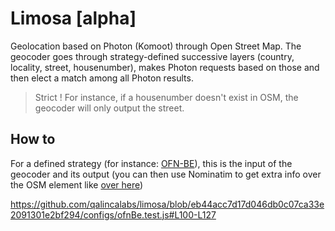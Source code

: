 # Limosa [alpha]

Geolocation based on Photon (Komoot) through Open Street Map. The geocoder goes through strategy-defined successive layers (country, locality, street, housenumber), makes Photon requests based on those and then elect a match among all Photon results.

> Strict ! For instance, if a housenumber doesn't exist in OSM, the geocoder will only output the street.

## How to

For a defined strategy (for instance: [OFN-BE](https://github.com/qalincalabs/limosa/blob/main/configs/ofnBe.js)), this is the input of the geocoder and its output (you can then use Nominatim to get extra info over the OSM element like [over here](https://github.com/qalincalabs/limosa/blob/main/configs/ofnBe.test.js#L8))

https://github.com/qalincalabs/limosa/blob/eb44acc7d17d046db0c07ca33e2091301e2bf294/configs/ofnBe.test.js#L100-L127
